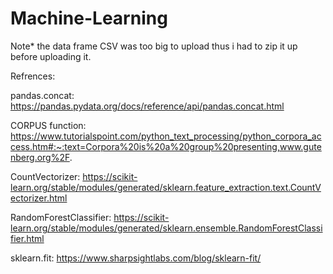# Machine-Learning
Note* the data frame CSV was too big to upload thus i had to zip it up before uploading it. 

Refrences:

pandas.concat: https://pandas.pydata.org/docs/reference/api/pandas.concat.html

CORPUS function: https://www.tutorialspoint.com/python_text_processing/python_corpora_access.htm#:~:text=Corpora%20is%20a%20group%20presenting,www.gutenberg.org%2F.

CountVectorizer: https://scikit-learn.org/stable/modules/generated/sklearn.feature_extraction.text.CountVectorizer.html

RandomForestClassifier: https://scikit-learn.org/stable/modules/generated/sklearn.ensemble.RandomForestClassifier.html

sklearn.fit: https://www.sharpsightlabs.com/blog/sklearn-fit/

